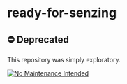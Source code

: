 # ready-for-senzing

## :no_entry: Deprecated

This repository was simply exploratory.

[![No Maintenance Intended](http://unmaintained.tech/badge.svg)](http://unmaintained.tech/)
